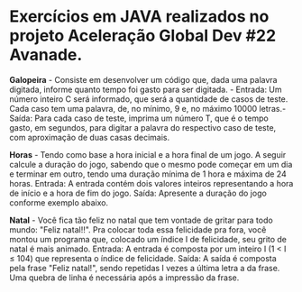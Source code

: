 # Exercícios em JAVA realizados no projeto Aceleração Global Dev #22 Avanade.
**Galopeira** - Consiste em desenvolver um código que, dada uma palavra digitada, informe quanto tempo foi gasto para ser digitada. - Entrada: Um número inteiro C será informado, que será a quantidade de casos de teste. Cada caso tem uma palavra, de, no mínimo, 9 e, no máximo 10000 letras.- Saída: Para cada caso de teste, imprima um número T, que é o tempo gasto, em segundos, para digitar a palavra do respectivo caso de teste, com aproximação de duas casas decimais.


**Horas** - Tendo como base a hora inicial e a hora final de um jogo. A seguir calcule a duração  do jogo, sabendo que o mesmo pode começar em um dia e terminar em outro,  tendo uma duração mínima de 1 hora e máxima de 24 horas.  Entrada: A entrada contém dois valores inteiros representando a hora de início e a hora de fim do jogo. Saída: Apresente a duração do jogo conforme exemplo abaixo.


**Natal** - Você fica tão feliz no natal que tem vontade de gritar para todo mundo: "Feliz natal!!". Pra colocar toda essa felicidade pra fora, você montou um programa que, colocado um índice I de felicidade, seu grito de natal é mais animado. Entrada: A entrada é composta por um inteiro I (1 < I ≤ 104) que representa o índice de felicidade. Saída: A saída é composta pela frase "Feliz natal!", sendo repetidas I vezes a última letra a da frase. Uma quebra de linha é necessária após a impressão da frase.
